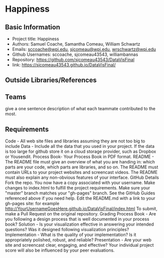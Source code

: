 Happiness
===

Basic Information
---
- Project title: Happiness
- Authors: Samuel Coache, Samantha Comeau, William Schwartz
- Emails: sccoache@wpi.edu, sjcomeau@wpi.edu, wrschwartz@wpi.edu
- Github Usernames: sccoache, sjcomeau43543, williambannas
- Repository: https://github.com/sjcomeau43543/DataVisFinal 
- link: https://sjcomeau43543.github.io/DataVisFinal/

Outside Libraries/References
---

Teams
---
give a one sentence description of what each teammate contributed to the most.

Requirements
---

Code - All web site files and libraries assuming they are not too big to include
Data - Include all the data that you used in your project. If the data is too large for github store it on a cloud storage provider, such as Dropbox or Yousendit.
Process Book- Your Process Book in PDF format.
README - The README file must give an overview of what you are handing in: which parts are your code, which parts are libraries, and so on. The README must contain URLs to your project websites and screencast videos. The README must also explain any non-obvious features of your interface.
GitHub Details
Fork the repo. You now have a copy associated with your username.
Make changes to index.html to fulfill the project requirements.
Make sure your "master" branch matches your "gh-pages" branch. See the GitHub Guides referenced above if you need help.
Edit the README.md with a link to your gh-pages site: for example http://YourUsernameGoesHere.github.io/DataVisFinal/index.html
To submit, make a Pull Request on the original repository.
Grading
Process Book - Are you following a design process that is well documented in your process book?
Solution - Is your visualization effective in answering your intended questions? Was it designed following visualization principles?
Implementation - What is the quality of your implementation? Is it appropriately polished, robust, and reliable?
Presentation - Are your web site and screencast clear, engaging, and effective? Your individual project score will also be influenced by your peer evaluations.




